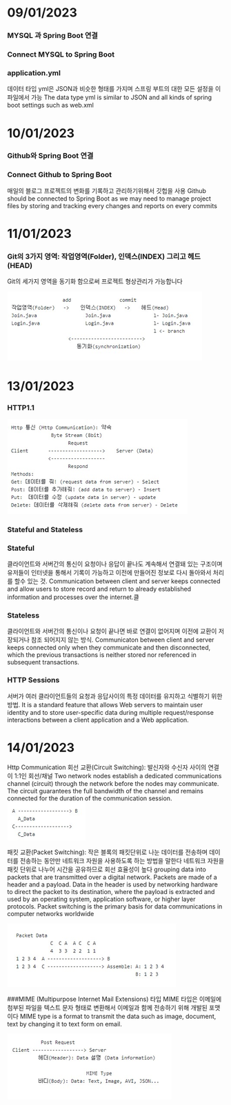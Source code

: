 # 09/01/2023<br>
### MYSQL 과 Spring Boot 연결
### Connect MYSQL to Spring Boot


### application.yml
데이터 타입 yml은 JSON과 비슷한 형태를 가지며 스프링 부트의 대한 모든 설정을 이 파일에서 가능
The data type yml is similar to JSON and all kinds of spring boot settings such as web.xml 

# 10/01/2023
### Github와 Spring Boot 연결
### Connect Github to Spring Boot

매일의 블로그 프로젝트의 변화를 기록하고 관리하기위해서 깃헙을 사용
Github should be connected to Spring Boot as we may need to manage project files
by storing and tracking every changes and reports on every commits

# 11/01/2023
### Git의 3가지 영역: 작업영역(Folder), 인덱스(INDEX) 그리고 헤드(HEAD)
Git의 세가지 영역을 동기화 함으로써 프로젝트 형상관리가 가능합니다

![poster](./git.jpg)


# 13/01/2023
### HTTP1.1
![poster](./HttpCommunication.jpg)

### Stateful and Stateless

### Stateful

클라이언트와 서버간의 통신이 요청이나 응답이 끝나도 계속해서 연결돼 있는 구조이며 유저들이 인터넷을 통해서
기록이 가능하고 이전에 만들어진 정보로 다시 돌아와서 처리를 할수 있는 것.
Communication between client and server keeps connected and allow users to store
record and return to already established information and processes over the internet.클

### Stateless
클라이언트와 서버간의 통신이나 요청이 끝나면 바로 연결이 없어지며 이전에 교환이 저장되거나 참조 되어지지 않는 방식.
Communicaton between client and server keeps connected only when they communicate and then disconnected, which the previous transactions is neither stored nor referenced in subsequent transactions.

### HTTP Sessions

서버가 여러 클라이언트들의 요청과 응답사이의 특정 데이터를 유지하고 식별하기 위한 방법.
It is a standard feature that allows Web servers to maintain user identity and to store user-specific data during multiple request/response interactions between a client application and a Web application.

# 14/01/2023
         
Http Communication
회선 교환(Circuit Switching): 발신자와 수신자 사이의 연결이 1:1인 회선/채널
Two network nodes establish a dedicated communications channel (circuit) through the network before the nodes may communicate.
The circuit guarantees the full bandwidth of the channel and remains connected for the duration of the communication session.
![poster](./CircuitSwitching.jpg)


패킷 교환(Packet Switching):  작은 블록의 패킷단위로 나눈 데이터를 전송하며 데이터를 전송하는 동안만 네트워크 자원을 사용하도록 하는 방법을 말한다
네트워크 자원을 패킷 단위로 나누어 시간을 공유하므로 회선 효율성이 높다
grouping data into packets that are transmitted over a digital network. 
Packets are made of a header and a payload. Data in the header is used by networking hardware to direct the packet to its destination,
where the payload is extracted and used by an operating system, application software, or higher layer protocols.
Packet switching is the primary basis for data communications in computer networks worldwide

![poster](./PacketSwitching.jpg)


###MIME (Multipurpose Internet Mail Extensions) 타입
MIME 타입은 이메일에 첨부된 파일을 텍스트 문자 형태로 변환해서 이메일과 함께 전송하기 위해 개발된 포맷이다
MIME type is a format to transmit the data such as image, document, text by changing it to text form on email.

![poster](./MIME.jpg)



                     
                     



